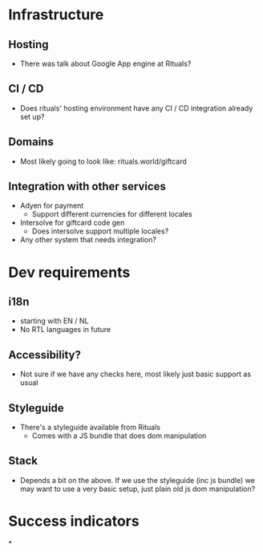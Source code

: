 # Infrastructure

## Hosting

* There was talk about Google App engine at Rituals?

## CI / CD

* Does rituals' hosting environment have any CI / CD integration already set up?

## Domains

* Most likely going to look like: rituals.world/giftcard

## Integration with other services

* Adyen for payment
  * Support different currencies for different locales
* Intersolve for giftcard code gen
  * Does intersolve support multiple locales?
* Any other system that needs integration?

# Dev requirements

## i18n

* starting with EN / NL
* No RTL languages in future

## Accessibility?

* Not sure if we have any checks here, most likely just basic support as usual

## Styleguide

* There's a styleguide available from Rituals
  * Comes with a JS bundle that does dom manipulation

## Stack

* Depends a bit on the above. If we use the styleguide (inc js bundle) we may want to use a very basic setup, just plain old js dom manipulation?

# Success indicators

\*
